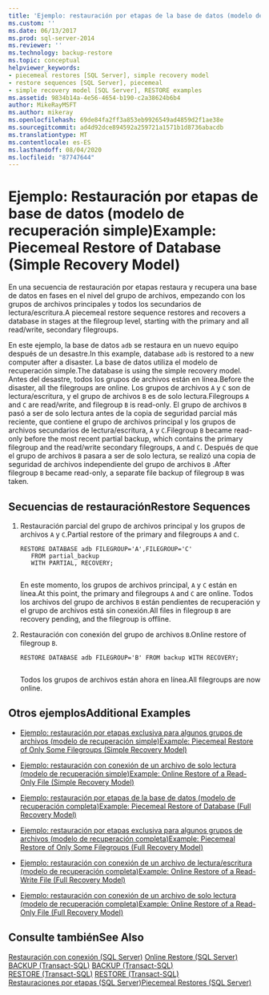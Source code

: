 ```yaml
---
title: 'Ejemplo: restauración por etapas de la base de datos (modelo de recuperación simple) | Microsoft Docs'
ms.custom: ''
ms.date: 06/13/2017
ms.prod: sql-server-2014
ms.reviewer: ''
ms.technology: backup-restore
ms.topic: conceptual
helpviewer_keywords:
- piecemeal restores [SQL Server], simple recovery model
- restore sequences [SQL Server], piecemeal
- simple recovery model [SQL Server], RESTORE examples
ms.assetid: 9834b14a-4e56-4654-b190-c2a38624b6b4
author: MikeRayMSFT
ms.author: mikeray
ms.openlocfilehash: 69de84fa2ff3a853eb9926549ad4859d2f1ae38e
ms.sourcegitcommit: ad4d92dce894592a259721a1571b1d8736abacdb
ms.translationtype: MT
ms.contentlocale: es-ES
ms.lasthandoff: 08/04/2020
ms.locfileid: "87747644"
---
```

# <a name="example-piecemeal-restore-of-database-simple-recovery-model"></a><span data-ttu-id="9dbfd-102">Ejemplo: Restauración por etapas de base de datos (modelo de recuperación simple)</span><span class="sxs-lookup"><span data-stu-id="9dbfd-102">Example: Piecemeal Restore of Database (Simple Recovery Model)</span></span>
  <span data-ttu-id="9dbfd-103">En una secuencia de restauración por etapas restaura y recupera una base de datos en fases en el nivel del grupo de archivos, empezando con los grupos de archivos principales y todos los secundarios de lectura/escritura.</span><span class="sxs-lookup"><span data-stu-id="9dbfd-103">A piecemeal restore sequence restores and recovers a database in stages at the filegroup level, starting with the primary and all read/write, secondary filegroups.</span></span>  
  
 <span data-ttu-id="9dbfd-104">En este ejemplo, la base de datos `adb` se restaura en un nuevo equipo después de un desastre.</span><span class="sxs-lookup"><span data-stu-id="9dbfd-104">In this example, database `adb` is restored to a new computer after a disaster.</span></span> <span data-ttu-id="9dbfd-105">La base de datos utiliza el modelo de recuperación simple.</span><span class="sxs-lookup"><span data-stu-id="9dbfd-105">The database is using the simple recovery model.</span></span> <span data-ttu-id="9dbfd-106">Antes del desastre, todos los grupos de archivos están en línea.</span><span class="sxs-lookup"><span data-stu-id="9dbfd-106">Before the disaster, all the filegroups are online.</span></span> <span data-ttu-id="9dbfd-107">Los grupos de archivos `A` y `C` son de lectura/escritura, y el grupo de archivos `B` es de solo lectura.</span><span class="sxs-lookup"><span data-stu-id="9dbfd-107">Filegroups `A` and `C` are read/write, and filegroup `B` is read-only.</span></span> <span data-ttu-id="9dbfd-108">El grupo de archivos `B` pasó a ser de solo lectura antes de la copia de seguridad parcial más reciente, que contiene el grupo de archivos principal y los grupos de archivos secundarios de lectura/escritura, `A` y `C`.</span><span class="sxs-lookup"><span data-stu-id="9dbfd-108">Filegroup `B` became read-only before the most recent partial backup, which contains the primary filegroup and the read/write secondary filegroups, `A` and `C`.</span></span> <span data-ttu-id="9dbfd-109">Después de que el grupo de archivos `B` pasara a ser de solo lectura, se realizó una copia de seguridad de archivos independiente del grupo de archivos `B` .</span><span class="sxs-lookup"><span data-stu-id="9dbfd-109">After filegroup `B` became read-only, a separate file backup of filegroup `B` was taken.</span></span>  
  
## <a name="restore-sequences"></a><span data-ttu-id="9dbfd-110">Secuencias de restauración</span><span class="sxs-lookup"><span data-stu-id="9dbfd-110">Restore Sequences</span></span>  
  
1.  <span data-ttu-id="9dbfd-111">Restauración parcial del grupo de archivos principal y los grupos de archivos `A` y `C`.</span><span class="sxs-lookup"><span data-stu-id="9dbfd-111">Partial restore of the primary and filegroups `A` and `C`.</span></span>  
  
    ```  
    RESTORE DATABASE adb FILEGROUP='A',FILEGROUP='C'   
       FROM partial_backup   
       WITH PARTIAL, RECOVERY;  
  
    ```  
  
     <span data-ttu-id="9dbfd-112">En este momento, los grupos de archivos principal, `A` y `C` están en línea.</span><span class="sxs-lookup"><span data-stu-id="9dbfd-112">At this point, the primary and filegroups `A` and `C` are online.</span></span> <span data-ttu-id="9dbfd-113">Todos los archivos del grupo de archivos `B` están pendientes de recuperación y el grupo de archivos está sin conexión.</span><span class="sxs-lookup"><span data-stu-id="9dbfd-113">All files in filegroup `B` are recovery pending, and the filegroup is offline.</span></span>  
  
2.  <span data-ttu-id="9dbfd-114">Restauración con conexión del grupo de archivos `B`.</span><span class="sxs-lookup"><span data-stu-id="9dbfd-114">Online restore of filegroup `B`.</span></span>  
  
    ```  
    RESTORE DATABASE adb FILEGROUP='B' FROM backup WITH RECOVERY;  
  
    ```  
  
     <span data-ttu-id="9dbfd-115">Todos los grupos de archivos están ahora en línea.</span><span class="sxs-lookup"><span data-stu-id="9dbfd-115">All filegroups are now online.</span></span>  
  
## <a name="additional-examples"></a><span data-ttu-id="9dbfd-116">Otros ejemplos</span><span class="sxs-lookup"><span data-stu-id="9dbfd-116">Additional Examples</span></span>  
  
-   [<span data-ttu-id="9dbfd-117">Ejemplo: restauración por etapas exclusiva para algunos grupos de archivos &#40;modelo de recuperación simple&#41;</span><span class="sxs-lookup"><span data-stu-id="9dbfd-117">Example: Piecemeal Restore of Only Some Filegroups &#40;Simple Recovery Model&#41;</span></span>](example-piecemeal-restore-of-only-some-filegroups-simple-recovery-model.md)  
  
-   [<span data-ttu-id="9dbfd-118">Ejemplo: restauración con conexión de un archivo de solo lectura &#40;modelo de recuperación simple&#41;</span><span class="sxs-lookup"><span data-stu-id="9dbfd-118">Example: Online Restore of a Read-Only File &#40;Simple Recovery Model&#41;</span></span>](example-online-restore-of-a-read-only-file-simple-recovery-model.md)  
  
-   [<span data-ttu-id="9dbfd-119">Ejemplo: restauración por etapas de la base de datos &#40;modelo de recuperación completa&#41;</span><span class="sxs-lookup"><span data-stu-id="9dbfd-119">Example: Piecemeal Restore of Database &#40;Full Recovery Model&#41;</span></span>](example-piecemeal-restore-of-database-full-recovery-model.md)  
  
-   [<span data-ttu-id="9dbfd-120">Ejemplo: restauración por etapas exclusiva para algunos grupos de archivos &#40;modelo de recuperación completa&#41;</span><span class="sxs-lookup"><span data-stu-id="9dbfd-120">Example: Piecemeal Restore of Only Some Filegroups &#40;Full Recovery Model&#41;</span></span>](example-piecemeal-restore-of-only-some-filegroups-full-recovery-model.md)  
  
-   [<span data-ttu-id="9dbfd-121">Ejemplo: restauración con conexión de un archivo de lectura/escritura &#40;modelo de recuperación completa&#41;</span><span class="sxs-lookup"><span data-stu-id="9dbfd-121">Example: Online Restore of a Read-Write File &#40;Full Recovery Model&#41;</span></span>](example-online-restore-of-a-read-write-file-full-recovery-model.md)  
  
-   [<span data-ttu-id="9dbfd-122">Ejemplo: restauración con conexión de un archivo de solo lectura &#40;modelo de recuperación completa&#41;</span><span class="sxs-lookup"><span data-stu-id="9dbfd-122">Example: Online Restore of a Read-Only File &#40;Full Recovery Model&#41;</span></span>](example-online-restore-of-a-read-only-file-full-recovery-model.md)  
  
## <a name="see-also"></a><span data-ttu-id="9dbfd-123">Consulte también</span><span class="sxs-lookup"><span data-stu-id="9dbfd-123">See Also</span></span>  
 <span data-ttu-id="9dbfd-124">[Restauración con conexión &#40;SQL Server&#41;](online-restore-sql-server.md) </span><span class="sxs-lookup"><span data-stu-id="9dbfd-124">[Online Restore &#40;SQL Server&#41;](online-restore-sql-server.md) </span></span>  
 <span data-ttu-id="9dbfd-125">[BACKUP &#40;Transact-SQL&#41;](/sql/t-sql/statements/backup-transact-sql) </span><span class="sxs-lookup"><span data-stu-id="9dbfd-125">[BACKUP &#40;Transact-SQL&#41;](/sql/t-sql/statements/backup-transact-sql) </span></span>  
 <span data-ttu-id="9dbfd-126">[RESTORE &#40;Transact-SQL&#41;](/sql/t-sql/statements/restore-statements-transact-sql) </span><span class="sxs-lookup"><span data-stu-id="9dbfd-126">[RESTORE &#40;Transact-SQL&#41;](/sql/t-sql/statements/restore-statements-transact-sql) </span></span>  
 [<span data-ttu-id="9dbfd-127">Restauraciones por etapas &#40;SQL Server&#41;</span><span class="sxs-lookup"><span data-stu-id="9dbfd-127">Piecemeal Restores &#40;SQL Server&#41;</span></span>](piecemeal-restores-sql-server.md)  
  
  
